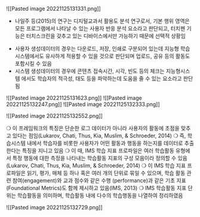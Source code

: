 ![[Pasted image 20221125131331.png]]
 + 나일주 등(2015)의 연구는 디지털교과서 활용도 분석 연구로서, 기본 행위 영역은 
모든 프로그램에서 나타날 수 있는 사용자 반응 분석 요소라고 판단되고, 터치펜 
기능은 터치스크린을 갖추고 있는 디바이스에서만 가능하기 때문에 선택적 상황임
- 사용자 생성데이터의 경우는 다운로드, 저장, 인쇄로 구분되어 있는데 지능형 학습
시스템에서도 유사하게 적용할 수 있을 것으로 판단되며 업로드, 공유 등의 활동도
포함시킬 수 있음
- 시스템 생성데이터의 경우에 콘텐츠 접속시간, 시각, 빈도 등의 체크는 지능형시스템
에서도 학습자의 적극성, 태도 등을 파악하는데 도움을 줄 수 있는 요소라고 판단됨

![[Pasted image 20221125131623.png]]
![[Pasted image 20221125132247.png]]
![[Pasted image 20221125132333.png]]

![[Pasted image 20221125132552.png]]

 ❍ 이 프레임워크의 특징은 단순한 로그 데이터가 아니라 사용자의 활동에 초점을 
맞추고 있다는 점임(Lukarov, Chati, Thus, Kia, Muslim, & Schroeder, 2014) 
❍ 즉, 학습시스템 내에서 학습자를 비롯한 사용자가 어떤 활동과 행동을 하는지를 
데이터로 추출한다는 특징을 지니고 있음 
 ❍ 이 때, IMS 학습 지표 프로파일은 여러 학습활동 유형에서 특정 행동에 대한 
측정을 나타내는 학습활동 지표의 구성 모음이라 정의할 수 있음(Lukarov, Chati, 
Thus, Kia, Muslim, & Schroeder, 2014) 
❍ 이 IMS 학습 지표 프로파일은 읽기, 평가, 매체 등 하나 혹은 여러 개의 단위로 
묶일 수 있으며, 학습 활동 관련 참여(engagement)와 교과 점수와 같은 수행
(performance)과 같은 기초 지표(Foundational Metrics)도 함께 제시하고 있음(IMS, 
2013) 
❍ IMS 학습활동 지표 단위는 학습활동을 의미하며, 학습활동 내에 다수의 학습행동을
나열하여 정리하였음

![[Pasted image 20221125132729.png]]
